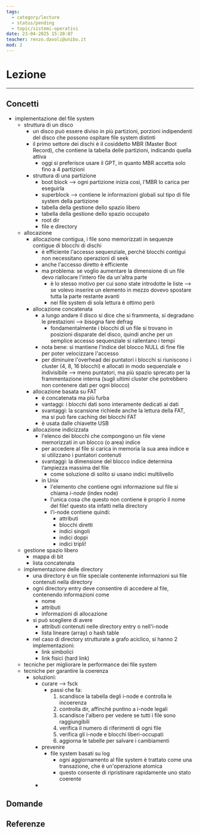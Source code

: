 ```yaml
---
tags:
  - category/lecture
  - status/pending
  - topic/sistemi-operativi
date: 23-04-2025 15:20:07
teacher: renzo.davoli@unibo.it
mod: 2
---
```

# Lezione
---
## Concetti
- implementazione del file system
	- struttura di un disco
		- un disco può essere diviso in più partizioni, porzioni indipendenti del disco che possono ospitare file system distinti
		- il primo settore dei dischi è il cosiddetto MBR (Master Boot Record), che contiene la tabella delle partizioni, indicando quella attiva
			- oggi si preferisce usare il GPT, in quanto MBR accetta solo fino a 4 partizioni
		- struttura di una partizione
			- boot block --> ogni partizione inizia così, l'MBR lo carica per eseguirla
			- superblock --> contiene le informazioni globali sul tipo di file system della partizione
			- tabella della gestione dello spazio libero
			- tabella della gestione dello spazio occupato
			- root dir
			- file e directory
	- allocazione
		- allocazione contigua, i file sono memorizzati in sequenze contigue di blocchi di dischi
			- è efficiente l'accesso sequenziale, perché blocchi contigui non necessitano operazioni di seek
			- anche l'accesso diretto è efficiente
			- ma problema: se voglio aumentare la dimensione di un file devo riallocare l'intero file da un'altra parte
				- è lo stesso motivo per cui sono state introdotte le liste --> se volevo inserire un elemento in mezzo dovevo spostare tutta la parte restante avanti
				- nei file system di sola lettura è ottimo però
		- allocazione concatenata
			- a lungo andare il disco si dice che si frammenta, si degradano le prestazioni --> bisogna fare defrag
				- fondamentalmente i blocchi di un file si trovano in posizioni disparate del disco, quindi anche per un semplice accesso sequenziale si rallentano i tempi
			- nota bene: si mantiene l'indice del blocco NULL di fine file per poter velocizzare l'accesso
			- per diminuire l'overhead dei puntatori i blocchi si riuniscono i cluster (4, 8, 16 blocchi) e allocati in modo sequenziale e indivisibile --> meno puntatori, ma più spazio sprecato per la frammentazione interna (sugli ultimi cluster che potrebbero non contenere dati per ogni blocco)
		- allocazione basata su FAT
			- è concatenata ma più furba
			- vantaggi: i blocchi dati sono interamente dedicati ai dati
			- svantaggi: la scansione richiede anche la lettura della FAT, ma si può fare caching dei blocchi FAT
			- è usata dalle chiavette USB
		- allocazione indicizzata
			- l'elenco dei blocchi che compongono un file viene memorizzati in un blocco (o area) indice
			- per accedere al file si carica in memoria la sua area indice e si utilizzano i puntatori contenuti
			- svantaggi: la dimensione del blocco indice determina l’ampiezza massima del file
				- come soluzione di solito si usano indici multilivello
			- in Unix
				- l'elemento che contiene ogni informazione sul file si chiama _i-node_ (index node)
				- l'unica cosa che questo non contiene è proprio il nome del file! questo sta infatti nella directory
				- l'i-node contiene quindi:
					- attributi
					- blocchi diretti
					- indici singoli
					- indici doppi
					- indici tripli!
	- gestione spazio libero
		- mappa di bit
		- lista concatenata
	- implementazione delle directory
		- una directory è un file speciale contenente informazioni sui file contenuti nella directory
		- ogni directory entry deve consentire di accedere al file, contenendo informazioni come
			- nome
			- attributi
			- informazioni di allocazione
		- si può scegliere di avere
			- attributi contenuti nelle directory entry o nell'i-node
			- lista lineare (array) o hash table
		- nel caso di directory strutturate a grafo aciclico, si hanno 2 implementazioni:
			- link simbolici
			- link fisici (hard link)
	- tecniche per migliorare le performance dei file system
	- tecniche per garantire la coerenza
		- soluzioni:
			- curare --> fsck
				- passi che fa:
					1. scandisce la tabella degli i-node e controlla le incoerenza
					2. controlla dir, affinché puntino a i-node legali
					3. scandisce l'albero per vedere se tutti i file sono raggiungibili
					4. verifica il numero di riferimenti di ogni file
					5. verifica gli i-node e blocchi liberi-occupati
					6. aggiorna le tabelle per salvare i cambiamenti
			- prevenire
				- file system basati su log
					- ogni aggiornamento al file system è trattato come una transazione, che è un'operazione atomica
					- questo consente di ripristinare rapidamente uno stato coerente
			- 

## Domande

## Referenze
